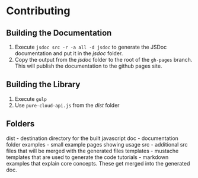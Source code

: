 
# Contributing
## Building the Documentation

1. Execute ````jsdoc src -r -a all -d jsdoc```` to generate the JSDoc documentation and put it in the _jsdoc_ folder.
2. Copy the output from the _jsdoc_ folder to the root of the ````gh-pages```` branch. This will publish the documentation to the github pages site.

## Building the Library

1. Execute ````gulp````
2. Use ````pure-cloud-api.js```` from the _dist_ folder


## Folders
dist - destination directory for the built javascript
doc - documentation folder
examples - small example pages showing usage
src - additional src files that will be merged with the generated files
templates - mustache templates that are used to generate the code
tutorials - markdown examples that explain core concepts.  These get merged into the generated doc. 
